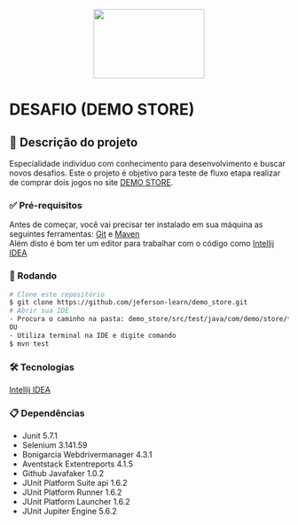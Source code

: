 <center><img width="200" height="125" src="https://images.ctfassets.net/8y4on51kf6pi/cs-cart-by-4sprung-logo-image/e9a61532cf43d139c54b33d4accd9ac9/cs-cart-by-4sprung-logo-image.svg?fm=png&w=1200&h=630&fit=pad&q=100&bg=rgb:00ccff"></center>

# DESAFIO (DEMO STORE)
## 📄 Descrição do projeto
Especialidade indivíduo com conhecimento para desenvolvimento e buscar novos desafios. Este o projeto é objetivo para teste de fluxo etapa realizar de comprar dois jogos no site [DEMO STORE](https://demo.cs-cart.com/).
### ✅ Pré-requisitos
Antes de começar, você vai precisar ter instalado em sua máquina as seguintes ferramentas: [Git](https://git-scm.com) e [Maven](http://charlesmms.azurewebsites.net/2017/09/04/instalando-maven-no-windows-10/#:~:text=Instalando%20o%20Maven,Program%20Files%5CApache%5Cmaven.) <br/>
Além disto é bom ter um editor para trabalhar com o código como [Intellij IDEA](https://www.jetbrains.com/pt-br/idea/)
### 🎲 Rodando
```bash
# Clone este repositório
$ git clone https://github.com/jeferson-learn/demo_store.git
# Abrir sua IDE
- Procura o caminho na pasta: demo_store/src/test/java/com/demo/store/testcases/DemoStoreTestCase.java clica botão direita e Run.
OU 
- Utiliza terminal na IDE e digite comando
$ mvn test 
```
### 🛠 Tecnologias
[Intellij IDEA](https://www.jetbrains.com/pt-br/idea/)
### 📋 Dependências
- Junit 5.7.1 
- Selenium 3.141.59
- Bonigarcia Webdrivermanager 4.3.1
- Aventstack Extentreports 4.1.5
- Github Javafaker 1.0.2
- JUnit Platform Suite api 1.6.2
- JUnit Platform Runner 1.6.2
- JUnit Platform Launcher 1.6.2
- JUnit Jupiter Engine 5.6.2
